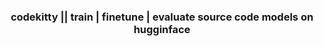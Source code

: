 <h3><center> codekitty || train | finetune | evaluate source code models on hugginface </center></h3>
